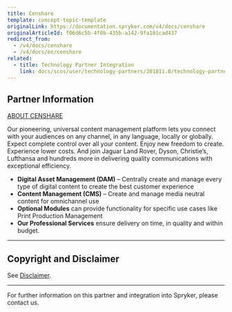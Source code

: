 ```yaml
---
title: Censhare
template: concept-topic-template
originalLink: https://documentation.spryker.com/v4/docs/censhare
originalArticleId: f06d6c5b-4f0b-435b-a142-9fa181cad437
redirect_from:
  - /v4/docs/censhare
  - /v4/docs/en/censhare
related:
  - title: Technology Partner Integration
    link: docs/scos/user/technology-partners/201811.0/technology-partner-integration.html
---
```


## Partner Information
[ABOUT CENSHARE](https://www.censhare.com/)

Our pioneering, universal content management platform lets you connect with your audiences on any channel, in any language, locally or globally. Expect complete control over all your content. Enjoy new freedom to create. Experience lower costs. And join Jaguar Land Rover, Dyson, Christie’s, Lufthansa and hundreds more in delivering quality communications with exceptional efficiency.

* **Digital Asset Management (DAM)** – Centrally create and manage every type of digital content to create the best customer experience
* **Content Management (CMS)** – Create and manage media neutral content for omnichannel use
* **Optional Modules** can provide functionality for specific use cases like Print Production Management
* **Our Professional Services** ensure delivery on time, in quality and within budget.

---

## Copyright and Disclaimer

See [Disclaimer](https://github.com/spryker/spryker-documentation).

---
For further information on this partner and integration into Spryker, please contact us.

<div class="hubspot-form js-hubspot-form" data-portal-id="2770802" data-form-id="163e11fb-e833-4638-86ae-a2ca4b929a41" id="hubspot-1"></div>


